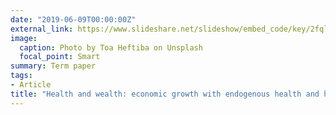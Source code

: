 ```yaml
---
date: "2019-06-09T00:00:00Z"
external_link: https://www.slideshare.net/slideshow/embed_code/key/2fqloJ5debfFci
image:
  caption: Photo by Toa Heftiba on Unsplash
  focal_point: Smart
summary: Term paper
tags:
- Article
title: "Health and wealth: economic growth with endogenous health and human capital"
---
```

